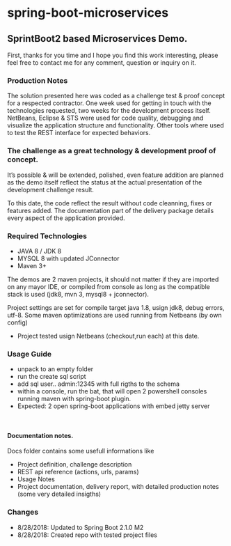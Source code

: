 ﻿# spring-boot-microservices

<h2>SprintBoot2 based Microservices Demo.</h2>

<p>
First, thanks for you time and I hope you find this work interesting, please feel free to contact me for any comment, question or inquiry on it.
</p>

<h3>Production Notes</h3><p>
The solution presented here was coded as a challenge test & proof concept for a respected contractor.
One week used for getting in touch with the technologies requested, two weeks for the development process itself.
NetBeans, Eclipse & STS were used for code quality, debugging and visualize the application structure and functionality.
Other tools where used to test the REST interface for expected behaviors.</p>


<h3>The challenge as a great technology & development proof of concept.</h3>

<p>It’s possible & will be extended, polished, even feature addition are planned as the demo itself reflect the status at the actual presentation of the development challenge result.

To this date, the code reflect the result without code cleanning, fixes or features added.
The documentation part of the delivery package details every aspect of the application provided.
</p>

<h3>Required Technologies</h3>
<ul>
<li>JAVA 8 / JDK 8
<li>MYSQL 8 with updated JConnector
<li>Maven 3+
</ul>

The demos are 2 maven projects, it should not matter if they are imported on any mayor IDE, or compiled from console as long as the compatible stack is used (jdk8, mvn 3, mysql8 + jconnector).

Project settings are set for compile target java 1.8, usign jdk8, debug errors, utf-8.
Some maven optimizations are used running from Netbeans (by own config)

* Project tested usign Netbeans (checkout,run each) at this date.


<h3>Usage Guide</h3>
<ul>
<li> unpack to an empty folder
<li> run the create sql script 
<li> add sql user.. admin:12345  with full rigths to the schema
<li> within a console, run the bat, that will open 2 powershell consoles running maven with spring-boot plugin. 
<li> Expected: 2 open spring-boot applications with embed jetty server
</ul>
<br>
<h4>Documentation notes.</h4>
<p>Docs folder contains some usefull informations like
<ul>
 <li>Project definition, challenge description
 <li>REST api reference (actions, urls, params)
 <li>Usage Notes
 <li>Project documentation, delivery report, with detailed production notes (some very detailed insigths)
</ul>
</p>



<h3>Changes</h3>
<ul> 
 <li>8/28/2018: Updated to Spring Boot 2.1.0 M2</li>
 <li>8/28/2018: Created repo with tested project files</li>
</ul>
